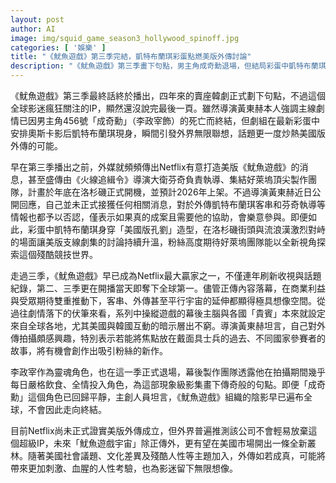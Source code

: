 ```yaml
---
layout: post
author: AI
image: img/squid_game_season3_hollywood_spinoff.jpg
categories: [ '娛樂' ]
title: "《魷魚遊戲》第三季完結，凱特布蘭琪彩蛋點燃美版外傳討論"
description: "《魷魚遊戲》第三季畫下句點，男主角成奇勳退場，但結局彩蛋中凱特布蘭琪現身引爆美版《魷魚遊戲》話題。雖導演否認相關計畫，洛杉磯街頭衝突場面令外傳傳聞不斷，粉絲期待好萊塢重新詮釋殘酷競技。系列在全球熱潮持續，Netflix未宣布美版開拍，卻被看好拓展宇宙，未來有望聚焦全新角色與議題，延續血腥人性考驗。"
---
```

《魷魚遊戲》第三季最終話終於播出，四年來的賣座韓劇正式劃下句點，不過這個全球影迷瘋狂關注的IP，顯然還沒說完最後一頁。雖然導演黃東赫本人強調主線劇情已因男主角456號「成奇勳」（李政宰飾）的死亡而終結，但劇組在最新彩蛋中安排奧斯卡影后凱特布蘭琪現身，瞬間引發外界無限聯想，話題更一度炒熱美國版外傳的可能。

早在第三季播出之前，外媒就頻頻傳出Netflix有意打造美版《魷魚遊戲》的消息，甚至盛傳由《火線追緝令》導演大衛芬奇負責執導、集結好萊塢頂尖製作團隊，計畫於年底在洛杉磯正式開機，並預計2026年上架。不過導演黃東赫近日公開回應，自己並未正式接獲任何相關消息，對於外傳凱特布蘭琪客串和芬奇執導等情報也都予以否認，僅表示如果真的成案且需要他的協助，會樂意參與。即便如此，彩蛋中凱特布蘭琪身穿「美國版孔劉」造型，在洛杉磯街頭與流浪漢激烈對峙的場面讓美版支線劇集的討論持續升溫，粉絲高度期待好萊塢團隊能以全新視角探索這個殘酷競技世界。

走過三季，《魷魚遊戲》早已成為Netflix最大贏家之一，不僅連年刷新收視與話題紀錄，第二、三季更在開播當天即奪下全球第一。儘管正傳內容落幕，在商業利益與受眾期待雙重推動下，客串、外傳甚至平行宇宙的延伸都顯得極具想像空間。從過往劇情落下的伏筆來看，系列中操縱遊戲的幕後主腦與各國「貴賓」本來就設定來自全球各地，尤其美國與韓國互動的暗示層出不窮。導演黃東赫坦言，自己對外傳拍攝頗感興趣，特別表示若能將焦點放在戴面具士兵的過去、不同國家參賽者的故事，將有機會創作出吸引粉絲的新作。

李政宰作為靈魂角色，也在這一季正式退場，幕後製作團隊透露他在拍攝期間幾乎每日嚴格飲食、全情投入角色，為這部現象級影集畫下傳奇般的句點。即便「成奇勳」這個角色已回歸平靜，主創人員坦言，《魷魚遊戲》組織的陰影早已遍布全球，不會因此走向終結。

目前Netflix尚未正式證實美版外傳成立，但外界普遍推測該公司不會輕易放棄這個超級IP，未來「魷魚遊戲宇宙」除正傳外，更有望在美國市場開出一條全新叢林。隨著美國社會議題、文化差異及殘酷人性等主題加入，外傳如若成真，可能將帶來更加刺激、血腥的人性考驗，也為影迷留下無限想像。